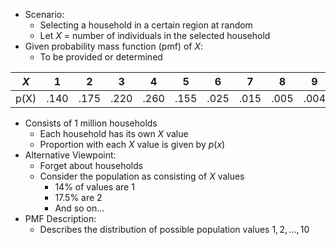 - Scenario:
	- Selecting a household in a certain region at random
	- Let $X$ = number of individuals in the selected household
- Given probability mass function (pmf) of $X$:
	- To be provided or determined

| $X$  | 1    | 2    | 3    | 4    | 5    | 6    | 7    | 8    | 9    | 10   |
| ---- | ---- | ---- | ---- | ---- | ---- | ---- | ---- | ---- | ---- | ---- |
| p(X) | .140 | .175 | .220 | .260 | .155 | .025 | .015 | .005 | .004 | .001 |

- Consists of 1 million households
	- Each household has its own $X$ value
    - Proportion with each $X$ value is given by $p(x)$
- Alternative Viewpoint:
	- Forget about households
	- Consider the population as consisting of $X$ values
		- $14\%$ of values are $1$
	    - $17.5\%$ are $2$
	    - And so on...
- PMF Description:
  - Describes the distribution of possible population values $1, 2, \ldots, 10$
